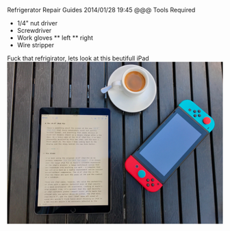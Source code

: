 Refrigerator Repair Guides
2014/01/28 19:45
@@@
Tools Required
* 1/4" nut driver
* Screwdriver
* Work gloves
** left
** right
* Wire stripper

Fuck that refrigirator, lets look at this beutifull iPad
![ipad](ipad.jpeg)
